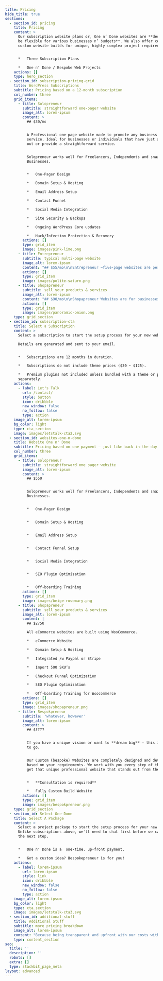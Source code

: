```yaml
---
title: Pricing
hide_title: true
sections:
  - section_id: pricing
    title: Pricing
    content: >
      Our subscription website plans or, One n’ Done websites are **designed to
      be flexible for various businesses n’ budgets**. We also offer completely
      custom website builds for unique, highly complex project requirements.


      *   Three Subscription Plans

      *   One n' Done / Bespoke Web Projects
    actions: []
    type: hero_section
  - section_id: subscription-pricing-grid
    title: WordPress Subscriptions
    subtitle: Pricing based on a 12-month subscription
    col_number: three
    grid_items:
      - title: Solopreneur
        subtitle: straightforward one-pager website
        image_alt: lorem-ipsum
        content: >
          ## $30/mo


          A Professional one-page website made to promote any business or
          service. Ideal for businesses or individuals that have just started
          out or provide a straightforward service.


          Solopreneur works well for Freelancers, Independents and snazzy new
          Businesses.


          *   One-Pager Design

          *   Domain Setup & Hosting

          *   Email Address Setup

          *   Contact Funnel

          *   Social Media Integration

          *   Site Security & Backups

          *   Ongoing WordPress Core updates

          *   Hack/Infection Protection & Recovery
        actions: []
        type: grid_item
        image: images/pink-lime.png
      - title: Entrepreneur
        subtitle: typical multi-page website
        image_alt: lorem-ipsum
        content: "## $55/mo\n\nEntrepreneur ~five-page websites are perfect for small to medium-sized businesses and freelancers, that want to provide standard services to their\_customers.\n\nIdeal for anyone in the Art & Beauty, Design, Construction and Legal industries.\n\n*   Multi-Page (~5) Brochure Website\n*   Domain Setup & Hosting\n*   Email Address Setup\n*   Contact Funnel\n*   Social Media Integration\n*   Ongoing WordPress Core updates\n*   Site Security & Backups\n*   Hack/Infected Protection & Recovery\n"
        actions: []
        type: grid_item
        image: images/polite-saturn.png
      - title: Shopapreneur
        subtitle: sell your products & services
        image_alt: lorem-ipsum
        content: "## $90/mo\n\nShopapreneur Websites are for businesses that want to sell products or services online built using WooCommerce.\n\nAll Stores are integrated with PayPal or Stripe as standard gateways. With an added charge we can integrate your\_store with\_[*almost any other payment gateway*](https://woocommerce.com/product-category/woocommerce-extensions/payment-gateways/)\_you require.\n\n*   eCommerce Website\n*   Domain Setup & Hosting\n*   Email Address Setup\n*   Integrated /w Paypal or Stripe\n*   Import 500 SKU's\n*   Ongoing WooCommerce Core updates\n*   Site Security & Backup Protection\n*   Hack/Infected Protection & Recovery\n"
        actions: []
        type: grid_item
        image: images/panoramic-onion.png
    type: grid_section
  - section_id: subscription-cta
    title: Select a Subscription
    content: >
      Select a subscription to start the setup process for your new website.

      Details are generated and sent to your email.


      *   Subscriptions are 12 months in duration.

      *   Subscriptions do not include theme prices ($30 ~ $125).

      *   Premium plugins not included unless bundled with a theme or purchased
      separately.
    actions:
      - label: Let's Talk
        url: /contact/
        style: button
        icon: dribbble
        new_window: false
        no_follow: false
        type: action
    image_alt: lorem-ipsum
    bg_color: light
    type: cta_section
    image: images/letstalk-cta2.svg
  - section_id: websites-one-n-done
    title: Website One n' Done
    subtitle: Pricing based on one payment – just like back in the day.
    col_number: three
    grid_items:
      - title: Solopreneur
        subtitle: straightforward one pager website
        image_alt: lorem-ipsum
        content: >
          ## $550


          Solopreneur works well for Freelancers, Independents and snazzy new
          Businesses.


          *   One-Pager Design


          *   Domain Setup & Hosting


          *   Email Address Setup


          *   Contact Funnel Setup


          *   Social Media Integration


          *   SEO Plugin Optimization


          *   Off-boarding Training
        actions: []
        type: grid_item
        image: images/beige-rosemary.png
      - title: Shopapreneur
        subtitle: sell your products & services
        image_alt: lorem-ipsum
        content: |
          ## $2750

          All eCommerce websites are built using WooCommerce.

          *   eCommerce Website

          *   Domain Setup & Hosting

          *   Integrated /w Paypal or Stripe

          *   Import 500 SKU’s

          *   Checkout Funnel Optimization

          *   SEO Plugin Optimization

          *   Off-boarding Training for Woocommerce
        actions: []
        type: grid_item
        image: images/shopapreneur.png
      - title: Bespokpreneur
        subtitle: 'whatever, however'
        image_alt: lorem-ipsum
        content: >
          ## $????


          If you have a unique vision or want to **dream big** – this is the way
          to go.


          Our Custom (bespoke) Websites are completely designed and developed
          based on your requirements. We work with you every step of the way to
          get that unique professional website that stands out from the crowd.


          *   **Consultation is required**

          *   Fully Custom Build Website
        actions: []
        type: grid_item
        image: images/bespokpreneur.png
    type: grid_section
  - section_id: Select-One-Done
    title: Select A Package
    content: >
      Select a project package to start the setup process for your new website.
      Unlike subscriptions above, we'll need to chat first before we can move to
      the next step.


      *   One n' Done is a  one-time, up-front payment.

      *   Got a custom idea? Bespokepreneur is for you!
    actions:
      - label: lorem-ipsum
        url: lorem-ipsum
        style: link
        icon: dribbble
        new_window: false
        no_follow: false
        type: action
    image_alt: lorem-ipsum
    bg_color: light
    type: cta_section
    image: images/letstalk-cta3.svg
  - section_id: additional-stuff
    title: Additional Stuff
    subtitle: more pricing breakdown
    image_alt: lorem-ipsum
    content: "Because being transparent and upfront with our costs with no hidden surprises makes **me and my clients**\_happy.\n\n**Hourly Consultations ———- $300/hr**\n*Video chat or phone consultation for up to 4 people – per hour.*\n\n**On-site Training (Optional) ———-\_$1500 Half Day**\n*On-site training provided after the website launch (up to a maximum of 3 people)*\n\n**Additional Theme Page Creation ———- $~120**\n*Creation of additional pages on your website*\n\n**Additional Theme Product Creation ———- $~120**\n*Creation of additional products on your website*\n\n**Additional Theme Blog Post Creation ———- $~75**\n*Creation of a single blog post on your website*\n\n**Automated transfer of current site content into new Website (per batch) ———- $~120**\n*Import one or multiple WordPress export files into your new website*\n\n**Manual transfer of current site content into new Website (Per Page, Post, Product) ———- $35**\n*Moving content from an existing website to your new one*\n\n**Domain name registration & renewal (.ca per year) ———- $20 ~ $120**\n*Yearly fee to keep the domain name active, pricing depends on domain ending*\n\n**Domain name registration & renewal (non .ca per year) ———- ~$25**\n*Yearly fee to keep the domain name active*\n\n**Web Analytics monthly reports/analysis**\_**———- $325/per additional\_report**\n*Have additional custom reports made on visitors' views and statistics from\_*[*Google Analytics*](https://marketingplatform.google.com/about/analytics/)*,\_*[*HEAP*](http://heapanalytics.com/)*,\_*[*Hotjar*](https://www.hotjar.com/)*,\_*[*Matomo*](https://matomo.org/feature-overview/)*\_and more…*\n\n**White-labelled Analytics**\_powered by Matomo\_**———- $4000/one-time setup**\n*On-Prem/Self Hosted white-labelled open-source Web Analytics\_*[*powered by Matomo*](https://matomo.org/feature-overview/)*. Includes setup of a website with major goals and page events ready to go.*\n\n**Setup additional website**\_in Custom Analytics\_**———- $175/one-time setup**\n*Setup another web property with major goals and page events ready to go inside your Branded Analytics dashboard.*\n\n**Newsletter campaign integration ———- $240**\n*Integration with MailChimp, Constant Contact, etc.*\n\n**Stand-alone subscription**\_for Upkeep & Maintenance\_**———- $340/yearly**\n*Annual Upkeep & Maintenance subscription when not bundled with other services (like SEO Tune-Up)*\n\n*   *All subscriptions and fees are subject to change at any time.*\n\n*   *Fixed and agreed fees are only contractual when signed by both parties, us Virtually(Creative) and you, the Customer.*\n\n*   *While we do our best to provide a daily backup we cannot guarantee that we can restore your site to a specific point in time or to its full previous state.*\n"
    type: content_section
seo:
  title: ''
  description: ''
  robots: []
  extra: []
  type: stackbit_page_meta
layout: advanced
---
```

